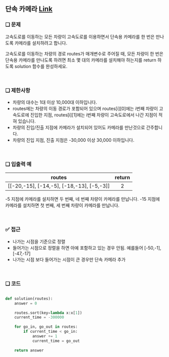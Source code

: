 ## 단속 카메라 [Link](https://school.programmers.co.kr/learn/courses/30/lessons/42884)

### ❑ 문제
고속도로를 이동하는 모든 차량이 고속도로를 이용하면서 단속용 카메라를 한 번은 만나도록 카메라를 설치하려고 합니다.

고속도로를 이동하는 차량의 경로 routes가 매개변수로 주어질 때, 모든 차량이 한 번은 단속용 카메라를 만나도록 하려면 최소 몇 대의 카메라를 설치해야 하는지를 return 하도록 solution 함수를 완성하세요.

<br>

### ❑ 제한사항
- 차량의 대수는 1대 이상 10,000대 이하입니다.
- routes에는 차량의 이동 경로가 포함되어 있으며 routes[i][0]에는 i번째 차량이 고속도로에 진입한 지점, routes[i][1]에는 i번째 차량이 고속도로에서 나간 지점이 적혀 있습니다.
- 차량의 진입/진출 지점에 카메라가 설치되어 있어도 카메라를 만난것으로 간주합니다.
- 차량의 진입 지점, 진출 지점은 -30,000 이상 30,000 이하입니다.

<br>

### ❑ 입출력 예
| routes | return |
|:-----------------:|:------------:|
|[[-20,-15], [-14,-5], [-18,-13], [-5,-3]]|2|

-5 지점에 카메라를 설치하면 두 번째, 네 번째 차량이 카메라를 만납니다.
-15 지점에 카메라를 설치하면 첫 번째, 세 번째 차량이 카메라를 만납니다.

<br>

### ✅ 접근
- 나가는 시점을 기준으로 정렬
- 들어가는 시점으로 정렬을 하면 아예 포함하고 있는 경우 안됨. 예를들어 [-50,-1],[-47,-17] 
- 나가는 시점 보다 들어가는 시점이 큰 경우만 단속 카메라 추가


<br>

### ❑ 코드
```python

def solution(routes):
    answer = 0
    
    routes.sort(key=lambda x:x[1])
    current_time = -300000
    
    for go_in, go_out in routes:
        if current_time < go_in:
            answer += 1
            current_time = go_out
        
    return answer
    
```